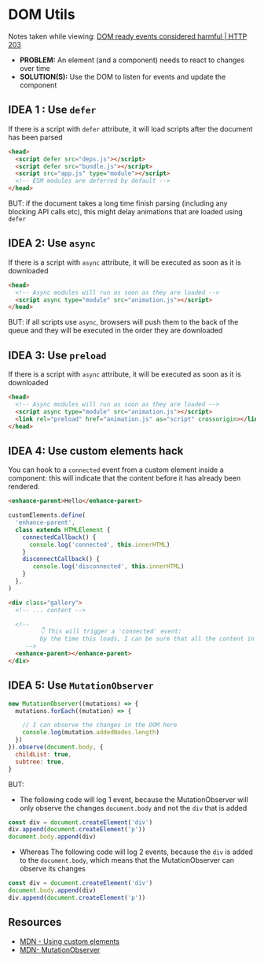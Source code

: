 # DOM Utils

Notes taken while viewing: [DOM ready events considered harmful | HTTP 203](https://www.youtube.com/watch?v=_iq1fPjeqMQ)

- **PROBLEM:** An element (and a component) needs to react to changes over time
- **SOLUTION(S):** Use the DOM to listen for events and update the component

## IDEA 1 : Use `defer`

If there is a script with `defer` attribute, it will load scripts after the document has been parsed

```html
<head>
  <script defer src="deps.js"></script>
  <script defer src="bundle.js"></script>
  <script src="app.js" type="module"></script>
  <!-- ESM modules are deferred by default -->
</head>
```

BUT: if the document takes a long time finish parsing (including any blocking API calls etc), this might delay animations that are loaded using `defer`

## IDEA 2: Use `async`

If there is a script with `async` attribute, it will be executed as soon as it is downloaded

```html
<head>
  <!-- Async modules will run as soon as they are loaded -->
  <script async type="module" src="animation.js"></script>
</head>
```

BUT: if all scripts use `async`, browsers will push them to the back of the queue and they will be executed in the order they are downloaded

## IDEA 3: Use `preload`

If there is a script with `async` attribute, it will be executed as soon as it is downloaded

```html
<head>
  <!-- Async modules will run as soon as they are loaded -->
  <script async type="module" src="animation.js"></script>
  <link rel="preload" href="animation.js" as="script" crossorigin></link>
</head>
```

## IDEA 4: Use custom elements hack

You can hook to a `connected` event from a custom element inside a component: this will indicate that the content before it has already been rendered.

```html
<enhance-parent>Hello</enhance-parent>
```

```js
customElements.define(
  'enhance-parent',
  class extends HTMLElement {
    connectedCallback() {
      console.log('connected', this.innerHTML)
    }
    disconnectCallback() {
       console.log('disconnected', this.innerHTML)
    }
  },
)
```

```html
<div class="gallery">
  <!-- ... content -->

  <!--
         👇 This will trigger a 'connected' event:
         by the time this loads, I can be sure that all the content in "gallery" will have loaded
     -->
  <enhance-parent></enhance-parent>
</div>
```

## IDEA 5: Use `MutationObserver`

```js
new MutationObserver((mutations) => {
  mutations.forEach((mutation) => {

    // I can observe the changes in the DOM here
    console.log(mutation.addedNodes.length)
  })
}).observe(document.body, {
  childList: true,
  subtree: true,
}
```

BUT:

- The following code will log 1 event, because the MutationObserver will only observe the changes `document.body` and not the `div` that is added

```js
const div = document.createElement('div')
div.append(document.createElement('p'))
document.body.append(div)
```

- Whereas The following code will log 2 events, because the `div` is added to the `document.body`, which means that the MutationObserver can observe its changes

```js
const div = document.createElement('div')
document.body.append(div)
div.append(document.createElement('p'))
```

## Resources

- [MDN - Using custom elements](https://developer.mozilla.org/en-US/docs/Web/API/Web_components/Using_custom_elements)
- [MDN- MutationObserver](https://developer.mozilla.org/en-US/docs/Web/API/MutationObserver)
